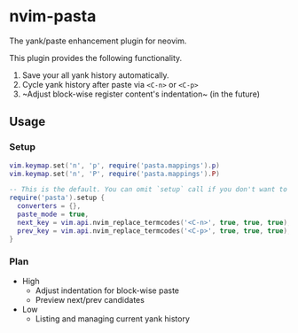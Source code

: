 # nvim-pasta

The yank/paste enhancement plugin for neovim.

This plugin provides the following functionality.

1. Save your all yank history automatically.
2. Cycle yank history after paste via `<C-n>` or `<C-p>` 
3. ~Adjust block-wise register content's indentation~ (in the future)

## Usage

### Setup

```lua
vim.keymap.set('n', 'p', require('pasta.mappings').p)
vim.keymap.set('n', 'P', require('pasta.mappings').P)

-- This is the default. You can omit `setup` call if you don't want to change this. 
require('pasta').setup {
  converters = {},
  paste_mode = true,
  next_key = vim.api.nvim_replace_termcodes('<C-n>', true, true, true),
  prev_key = vim.api.nvim_replace_termcodes('<C-p>', true, true, true),
}
```

### Plan

- High
    - Adjust indentation for block-wise paste
    - Preview next/prev candidates
- Low
  - Listing and managing current yank history

